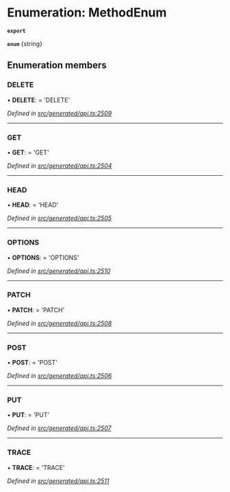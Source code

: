 # Enumeration: MethodEnum

**`export`** 

**`enum`** {string}

## Enumeration members

###  DELETE

• **DELETE**: =  <any> 'DELETE'

*Defined in [src/generated/api.ts:2509](https://github.com/mailslurp/mailslurp-client-ts-js/blob/45dbdd8/src/generated/api.ts#L2509)*

___

###  GET

• **GET**: =  <any> 'GET'

*Defined in [src/generated/api.ts:2504](https://github.com/mailslurp/mailslurp-client-ts-js/blob/45dbdd8/src/generated/api.ts#L2504)*

___

###  HEAD

• **HEAD**: =  <any> 'HEAD'

*Defined in [src/generated/api.ts:2505](https://github.com/mailslurp/mailslurp-client-ts-js/blob/45dbdd8/src/generated/api.ts#L2505)*

___

###  OPTIONS

• **OPTIONS**: =  <any> 'OPTIONS'

*Defined in [src/generated/api.ts:2510](https://github.com/mailslurp/mailslurp-client-ts-js/blob/45dbdd8/src/generated/api.ts#L2510)*

___

###  PATCH

• **PATCH**: =  <any> 'PATCH'

*Defined in [src/generated/api.ts:2508](https://github.com/mailslurp/mailslurp-client-ts-js/blob/45dbdd8/src/generated/api.ts#L2508)*

___

###  POST

• **POST**: =  <any> 'POST'

*Defined in [src/generated/api.ts:2506](https://github.com/mailslurp/mailslurp-client-ts-js/blob/45dbdd8/src/generated/api.ts#L2506)*

___

###  PUT

• **PUT**: =  <any> 'PUT'

*Defined in [src/generated/api.ts:2507](https://github.com/mailslurp/mailslurp-client-ts-js/blob/45dbdd8/src/generated/api.ts#L2507)*

___

###  TRACE

• **TRACE**: =  <any> 'TRACE'

*Defined in [src/generated/api.ts:2511](https://github.com/mailslurp/mailslurp-client-ts-js/blob/45dbdd8/src/generated/api.ts#L2511)*
